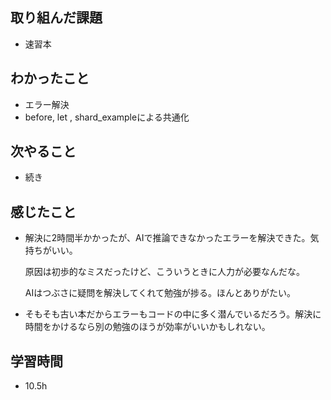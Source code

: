 ## 取り組んだ課題
- 速習本

## わかったこと
- エラー解決
- before, let , shard_exampleによる共通化

## 次やること
- 続き

## 感じたこと
- 解決に2時間半かかったが、AIで推論できなかったエラーを解決できた。気持ちがいい。

  原因は初歩的なミスだったけど、こういうときに人力が必要なんだな。
  
  AIはつぶさに疑問を解決してくれて勉強が捗る。ほんとありがたい。

- そもそも古い本だからエラーもコードの中に多く潜んでいるだろう。解決に時間をかけるなら別の勉強のほうが効率がいいかもしれない。


## 学習時間
- 10.5h
